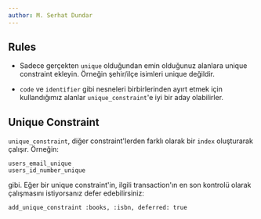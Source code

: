 ```yaml
---
author: M. Serhat Dundar
---
```


## Rules

- Sadece gerçekten `unique` olduğundan emin olduğunuz alanlara unique constraint ekleyin. Örneğin şehir/ilçe isimleri unique değildir.

- `code` ve `identifier` gibi nesneleri birbirlerinden ayırt etmek için kullandığımız alanlar `unique_constraint`'e iyi bir aday olabilirler.

## Unique Constraint

`unique_constraint`, diğer constraint'lerden farklı olarak bir `index` oluşturarak çalışır. Örneğin:

```
users_email_unique
users_id_number_unique
```

gibi. Eğer bir unique constraint'in, ilgili transaction'ın en son kontrolü olarak çalışmasını istiyorsanız defer edebilirsiniz:

```
add_unique_constraint :books, :isbn, deferred: true
```
